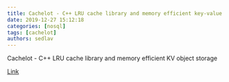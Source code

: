 ```yaml
---
title: Cachelot - C++ LRU cache library and memory efficient key-value server
date: 2019-12-27 15:12:18
categories: [nosql]
tags: [cachelot]
authors: sedlav
---
```


Cachelot - C++ LRU cache library and memory efficient KV object storage

[Link](https://cachelot.io/)
